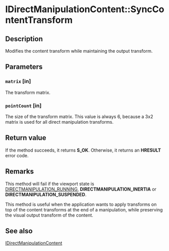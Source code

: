 # IDirectManipulationContent::SyncContentTransform

## Description

Modifies the content transform while maintaining the output transform.

## Parameters

### `matrix` [in]

The transform matrix.

### `pointCount` [in]

The size of the transform matrix. This value is always 6, because a 3x2 matrix is used for all direct manipulation transforms.

## Return value

If the method succeeds, it returns **S_OK**. Otherwise, it returns an **HRESULT** error code.

## Remarks

This method will fail if the viewport state is [DIRECTMANIPULATION_RUNNING](https://learn.microsoft.com/previous-versions/windows/desktop/api/directmanipulation/ne-directmanipulation-directmanipulation_status), **DIRECTMANIPULATION_INERTIA** or **DIRECTMANIPULATION_SUSPENDED**.

This method is useful when the application wants to apply transforms on top of the content transforms at the end of a manipulation, while preserving the visual output transform of the content.

## See also

[IDirectManipulationContent](https://learn.microsoft.com/previous-versions/windows/desktop/api/directmanipulation/nn-directmanipulation-idirectmanipulationcontent)